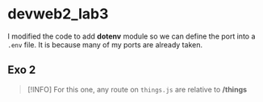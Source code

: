 # devweb2_lab3


I modified the code to add **dotenv** module so we can define the port into a `.env` file. It is because many of my ports are already taken.

## Exo 2

> [!INFO]
> For this one, any route on `things.js` are relative to **/things**